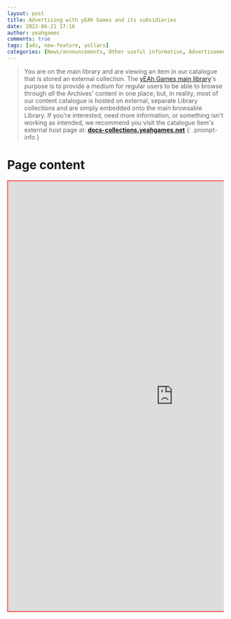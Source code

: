 ```yaml
---
layout: post
title: Advertising with yEAh Games and its subsidiaries
date: 2022-06-21 17:16
author: yeahgames
comments: true
tags: [ads, new-feature, yollars]
categories: [News/announcements, Other useful information, Advertisements]
---
```


<style>
.iframe-container {
  position: relative;
  margin: 5px;
  height: 0;
  overflow: hidden;
}

.iframe-container iframe {
  position: absolute;
  top: 0;
  left: 0;
  margin: 0;
  padding: 0;
  width: 100%;
  height: 100%;
  border: 1px solid #7a8b8b;
  /* put following styles (necessary for overflow and
     scrolling handling) in div container around iframe
     because not stable in CSS
     -webkit-overflow-scrolling: touch;
     overflow: auto; */
}

.iframe-container-for-wxh-500x350 {
  padding: 10px 10px 70% 10px; /* padding-bottom = h/w as a % */
}
</style>


> You are on the main library and are viewing an item in our catalogue that is stored an external collection. The [yEAh Games main library](https://library.yeahgames.net)'s purpose is to provide a medium for regular users to be able to browse through *all* the Archives' content in one place; but, in reality, most of our content catalogue is hosted on external, separate Library collections and are simply embedded onto the main browsable Library. If you're interested, need more information, or something isn't working as intended, we recommend you visit the catalogue item's external host page at: **[docs-collections.yeahgames.net](docs-collections.yeahgames.net/docs/advertising/about)**
{: .prompt-info }



# Page content
<div style="webkit-overflow-scrolling: touch;
     overflow: auto;">
<iframe src="https://docs-collections.yeahgames.net/docs/advertising/about#advertising-with-yeah-games-and-its-subsidiaries" style="border:2px #ff4747 solid;" name="myiFrame" scrolling="yes" frameborder="1" marginheight="0px" marginwidth="0px" height="1000px" width="767px" allowfullscreen></iframe>
</div>